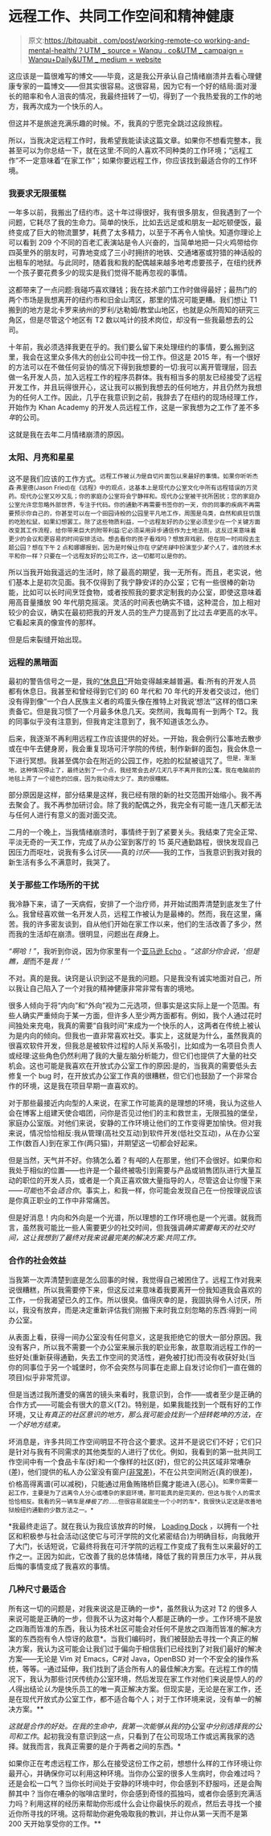 # 远程工作、共同工作空间和精神健康

> 原文:[https://bitquabit . com/post/working-remote-co working-and-mental-health/？UTM _ source = Wanqu . co&UTM _ campaign = Wanqu+Daily&UTM _ medium = website](https://bitquabit.com/post/working-remotely-coworking-and-mental-health/?utm_source=wanqu.co&utm_campaign=Wanqu+Daily&utm_medium=website)

这应该是一篇很难写的博文——毕竟，这是我公开承认自己情绪崩溃并去看心理健康专家的一篇博文——但其实很容易。这很容易，因为它有一个好的结局:面对漫长的赔率和令人沮丧的情况，我最终扭转了一切，得到了一个我热爱我的工作的地方，我再次成为一个快乐的人。

但这并不是旅途充满乐趣的时候。不，我真的宁愿完全跳过这段旅程。

所以，当我决定远程工作时，我希望我能读读这篇文章。如果你不想看完整本，我甚至可以为你总结一下，就在这里:不同的人喜欢不同种类的工作环境；“远程工作”不一定意味着“在家工作”；如果你要远程工作，你应该找到最适合你的工作环境。

### 我要求无限蛋糕

一年多以前，我搬出了纽约市。这十年过得很好，我有很多朋友，但我遇到了一个问题，它耗尽了我的生命力。简单的快乐，比如去远足或和朋友一起吃顿便饭，最终变成了巨大的物流噩梦，耗费了太多精力，以至于不再令人愉快。知道你理论上可以看到 209 个不同的百老汇表演站是令人兴奋的，当简单地把一只火鸡带给你四英里外的朋友时，可靠地变成了三小时拥挤的地铁、交通堵塞或狩猎的神话般的出租车的地狱。与此同时，随着我和我的配偶越来越多地考虑要孩子，在纽约抚养一个孩子要花费多少的现实是我们觉得不能再忽视的事情。

这都带来了一点问题:我碰巧喜欢赚钱；我在技术部门工作时做得最好；最热门的两个市场是我想离开的纽约市和旧金山湾区，那里的情况可能更糟。我们想让 T1 搬到的地方是北卡罗来纳州的罗利/达勒姆/教堂山地区，也就是众所周知的研究三角区，但是尽管这个地区有 T2 数以吨计的技术岗位，却没有一些我最想去的公司。

十年前，我必须选择我更在乎的。我们要么留下来处理纽约的事情，要么搬到这里，我会在这里众多伟大的创业公司中找一份工作。但这是 2015 年，有一个很好的方法可以在不做任何妥协的情况下得到我想要的一切:我可以离开管理层，回去做一名开发人员，加入远程工作的程序员群体。我有相当多的朋友已经接受了远程开发工作，并且玩得很开心，这让我可以搬到我想去的任何地方，并且仍然为我想为的任何人工作。因此，几乎在我意识到之前，我辞去了在纽约的现场经理工作，开始作为 Khan Academy 的开发人员远程工作，这是一家我想为之工作了差不多*年*的公司。

这就是我在去年二月情绪崩溃的原因。

### 太阳、月亮和星星

这不是我们应该的工作方式。<sup id="fnref:1">远程工作被*认为*是自切片面包以来最好的事情。如果你听听杰森·弗里德(Jason Fried)在《远程》中的观点，这基本上是现代办公室文化中所有远程错误的万灵药。现代办公室又吵又乱；你的家庭办公室将会宁静祥和。现代办公室被干扰所困扰；您的家庭办公室允许您忽略外部世界，专注于代码。你的通勤不再需要书签你的一天，你的同事的疾病不再需要预示你自己的，你甚至可以在一个田园诗般的公园里平凡地工作，周围是鸟类，自然和疯狂饥饿的吃脸松鼠，如果幻想罢工。除了这些物质利益，一个远程友好的办公室必须至少在一个关键方面改变其工作流程，给你带来巨大的附带利益:它必须采用异步通信作为土地法则，这反过来意味着更少的会议和更容易的时间安排活动。想去看你的孩子看戏吗？想放弃戏剧，但在同一时间段去主题公园？想在下午 2 点和娜娜报到，因为是时候让你在*守望先锋*中扮演至少*某个人*了，谁的技术水平和你一样？只要在一个远程友好的公司工作，这一切都可以是你的。</sup>

所以当我开始我遥远的生活时，除了最高的期望，我一无所有。而且，老实说，他们基本上是初次见面。我不仅得到了我宁静安详的办公室；它有一些很棒的新功能，比如可以长时间烹饪食物，或者按照我的要求定制我的办公室，即使这意味着用高音量播放 90 年代朋克摇滚。灵活的时间表也确实不错，这种混合，加上相对较少的会议，确实在最初把我的开发人员的生产力提高到了比过去*年*更高的水平。它看起来真的像宣传的那样。

但是后来裂缝开始出现。

### 远程的黑暗面

最初的警告信号之一是，我的[“休息日”](https://medium.com/@jdan/quantifying-my-off-days-27e85f5bc157#.xbncg9nsb)开始变得越来越普遍。看:所有的开发人员都有休息日。我甚至和曾经得到它们的 60 年代和 70 年代的开发者交谈过，他们没有得到像“一个白人民族主义者的鸡蛋头像在推特上对我说‘想法’”这样的借口来责备它。但是我习惯了一个月最多休息几天。突然间，我每周有一到两个 T2。我的同事似乎没有注意到，但我肯定注意到了，我不知道该怎么办。

后来，我逐渐不再利用远程工作应该提供的好处。一开始，我会例行公事地去散步或在中午去健身房，我会重复现场可汗学院的传统，制作新鲜的面包，我会休息一下进行冥想。我甚至偶尔会在附近的公园工作，吃脸的松鼠被诅咒了。<sup id="fnref:4">但是，渐渐地，这种情况停止了，最终达到了一个点，我经常会去*好几天*几乎不离开我的公寓。我在电脑前的地毯上弄了一个褪色的凹痕，因为我动得太少了。真的很糟糕。</sup>

部分原因是这样，部分结果是这样，我已经有限的新的社交范围开始缩小。我不再去聚会了。我不再参加研讨会。除了我的配偶之外，我完全有可能一连几天都无法与任何人进行有意义的面对面交流。

二月的一个晚上，当我情绪崩溃时，事情终于到了紧要关头。我结束了完全正常、平淡无奇的一天工作，完成了从办公室到客厅的 15 英尺通勤路程，很快发现自己因压力而呕吐，说我有多么讨厌——真的*讨厌*——我的工作，当我意识到我对我的新生活有多么不满意时，我哭了。

### 关于那些工作场所的干扰

我冷静下来，请了一天病假，安排了一个治疗师，并开始试图弄清楚到底发生了什么。我曾经喜欢做一名开发人员，远程工作被认为是最棒的。然而，我在这里，痛苦。我的许多密友谈到，自从他们开始在家工作以来，他们的生活改善了多少，然而我的生活却在崩溃。很明显，问题出在*我*身上。

*“啊哈！”*，我听到你说，因为你家里有一个[亚马逊 Echo](https://www.engadget.com/2016/12/27/amazon-echo-audio-data-murder-case/) 。*“这部分你会说，‘但是瞧，是*而不是*我！’”*

不对。真的是我。诀窍是认识到这不是我的问题。只是我没有诚实地面对自己，所以我让自己陷入了一个对我的精神健康非常非常有害的境地。

很多人倾向于将“内向”和“外向”视为二元选项，但事实是这实际上是一个范围。有些人确实严重倾向于某一方面，但许多人至少两方面都有。例如，我个人通过花时间独处来充电，我真的需要“自我时间”来成为一个快乐的人，这两者在传统上被认为是内向的倾向。但我也一直非常喜欢社交。事实上，这就是为什么，虽然我真的很喜欢软件开发，但我总是被软件过程的人际关系吸引，比如成为一名项目负责人或经理:这些角色仍然利用了我的大量左脑分析能力，但它们也提供了大量的社交机会。这也可能是我喜欢在开放式办公室工作的原因:是的，当我真的需要低头去修复一个 bug 时，在开放式办公室工作真的很糟糕，但它们也鼓励了一个非常合作的环境，这是我在项目早期一直喜欢的。

对于那些最接近内向型的人来说，在家工作可能真的是理想的环境，我认为这些人会在博客上组建天使合唱团，问你是否见过他们的主和救世主，无限孤独的堡垒，家庭办公室版。对他们来说，安静的工作环境让他们的工作变得更加愉快。但对我来说，情况恰恰相反:我从管理(高社交互动)到软件开发(低社交互动)，从在办公室工作(数百人)到在家工作(两只猫)，并期望这一切都会好起来。

但是当然，天气并不好。你猜怎么着？有*吨*的人在那里，他们不会很好。如果你和我处于相似的位置——也许是一个最终被吸引到需要与产品或销售团队进行大量互动的职位的开发人员，或者是一个真正喜欢做大量指导的人，尽管这会让你慢下来——*可能*也不会*适合你*。事实上，和我一样，你可能会发现自己在一份按理说应该是你真正职业的工作中非常痛苦。

但是好消息！内向和外向是一个光谱，所以理想的工作环境也是一个光谱。就我而言，虽然我可能比一些人需要更少的社交时间，但我强调*确实需要每天的社交时间，这让我想到了最终对我来说最完美的解决方案:共同工作。*

### 合作的社会效益

当我第一次弄清楚到底是怎么回事的时候，我觉得自己被困住了。远程工作对我来说很糟糕，所以我需要停下来，但这反过来意味着我要离开一份我知道我会喜欢的工作，一份我渴望已久的工作。所以很臭。值得庆幸的是，我固执得令人讨厌，所以，我没有放弃，而是决定重新评估我们刚搬下来时我立刻忽略的东西:得到一间办公室。

从表面上看，获得一间办公室没有任何意义，这是我拒绝它的很大一部分原因。我没有客户，所以我不需要一个办公室来展示我的职业形象，故意取消远程工作的一些好处(重新获得通勤，失去工作空间的灵活性，避免被打扰)而没有收获好处(当你的同事位于另一个城堡时，你不会突然与同事在走廊上自发讨论你们一直在做的项目)似乎非常荒谬。

但是当透过我所遭受的痛苦的镜头来看时，我意识到，合作——或者至少是正确的合作方式——可能会有很大的意义(T2)。特别是，如果我能找到一个既有好的工作环境，又让*有真正的社区意识的地方，那么我可能会找到一个扭转乾坤的方法，在一个好地方结束。*

坏消息是，许多共同工作空间明显不符合这个要求。这并不是说它们不好；它们只是针对与我有不同需求的其他类型的人进行了优化。例如，我看到的第一批共同工作空间中有一个食品卡车(好)和一个像样的社区(好)，但它的公共区域非常嘈杂(差)，他们提供的私人办公室没有窗户[(非常差)](https://www.joelonsoftware.com/2003/09/24/bionic-office/)，不在公共空间附近(真的很差)，价格高得离谱(可以减税)，只能通过用鱼贿赂桥巨魔才能进入(恶心)。<sup id="fnref:6">如果你需要一起工作，主要是为了远离令人分心或嘈杂的家庭环境，那可能真的是完美的，但这与我个人的需求恰恰相反。我看的另一辆车是*棒极了的*……但很容易就能坐一个小时的车*，我很快认定这是改善地狱般纽约通勤的少数方法之一。*</sup>

 *我最终走运了。就在我认为我应该放弃的时候， [Loading Dock](https://www.loadingdockraleigh.com/) ，以拥有一个社区和积极参与社会活动(这使它与可汗学院的文化紧密结合)为明确目标，向我敞开了大门，长话短说，它最终将我在可汗学院的远程工作变成了我有生以来最好的工作之一。正因为如此，它改善了我的总体情绪，降低了我的背景压力水平，并从我后悔的事情变成了我喜欢的事情。

### 几种尺寸最适合

所有这一切的问题是，对我来说这是正确的一步*，虽然我认为这对 T2 的很多人来说可能是正确的一步，但我不认为这对每个人都是正确的一步。工作环境不是放之四海而皆准的东西，我认为技术社区可能会对任何不是放之四海而皆准的解决方案的东西抱有令人惊讶的敌意*。当我们编码时，我们被鼓励去寻找一个真正的解决方案，我认为这可能会让我们过于偏向于相信我们已经找到了对我们最好的解决方案——无论是 Vim 对 Emacs，C#对 Java，OpenBSD 对一个不安全的操作系统，等等。–通过延伸，我们找到了适合所有人的最佳解决方案。在远程工作的情况下，我认为那些讨厌传统办公室环境，然后发现在家工作对他们来说是惊人的*的人*得出结论*认为*是快乐员工的唯一真正解决方案。但现实是，无论是在家工作，还是在现代开放式办公室工作，都不适合每个人；对于工作环境来说，没有单一的解决方案。**

 *这就是合作的好处。在我的生命中，我第一次能够从我的*办公室*中分别选择我的公司和工作*。起初我没有意识到这一点，只看到了在公司现场工作或远离我家的选择。就我而言，我真正需要的是介于两者之间的东西。*

如果你正在考虑远程工作，那么在接受这份工作之前，想想什么样的工作环境让你最开心，并确保你可以利用这种环境。当你办公室的很多人生病时，你会难过吗？还是会松一口气？当你长时间处于安静的环境中时，你会感到不舒服吗，还是会陶醉其中？当你在嘈杂的咖啡店里时，你会感到奇怪的孤独吗，或者你会感到充满活力吗？利用这样的经历来帮助你形成什么会让你最快乐的观点，然后去寻找一个接近你所寻找的环境。这将帮助你避免吸取我的教训，并让你从第一天而不是第 200 天开始享受你的工作。**